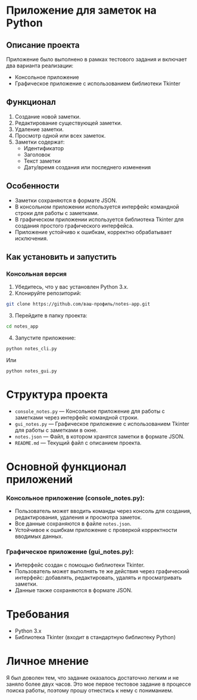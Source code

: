 # Приложение для заметок на Python

## Описание проекта

Приложение было выполнено в рамках тестового задания и включает два варианта реализации:
- Консольное приложение
- Графическое приложение с использованием библиотеки Tkinter

## Функционал

1. Создание новой заметки.
2. Редактирование существующей заметки.
3. Удаление заметки.
4. Просмотр одной или всех заметок.
5. Заметки содержат:
   - Идентификатор
   - Заголовок
   - Текст заметки
   - Дату/время создания или последнего изменения

## Особенности

- Заметки сохраняются в формате JSON.
- В консольном приложении используется интерфейс командной строки для работы с заметками.
- В графическом приложении используется библиотека Tkinter для создания простого графического интерфейса.
- Приложение устойчиво к ошибкам, корректно обрабатывает исключения.

## Как установить и запустить

### Консольная версия
1. Убедитесь, что у вас установлен Python 3.x.
2. Клонируйте репозиторий:
```bash
git clone https://github.com/ваш-профиль/notes-app.git
```
3. Перейдите в папку проекта:
```bash
cd notes_app
```
4. Запустите приложение:
```bash
python notes_cli.py
```
Или
```
python notes_gui.py
```

# Структура проекта

- `console_notes.py` — Консольное приложение для работы с заметками через интерфейс командной строки.
- `gui_notes.py` — Графическое приложение с использованием Tkinter для работы с заметками в окне.
- `notes.json` — Файл, в котором хранятся заметки в формате JSON.
- `README.md` — Текущий файл с описанием проекта.

# Основной функционал приложений

### Консольное приложение (console_notes.py):
- Пользователь может вводить команды через консоль для создания, редактирования, удаления и просмотра заметок.
- Все данные сохраняются в файле `notes.json`.
- Устойчивое к ошибкам приложение с проверкой корректности вводимых данных.

### Графическое приложение (gui_notes.py):
- Интерфейс создан с помощью библиотеки Tkinter.
- Пользователь может выполнять те же действия через графический интерфейс: добавлять, редактировать, удалять и просматривать заметки.
- Данные также сохраняются в формате JSON.

# Требования

- Python 3.x
- Библиотека Tkinter (входит в стандартную библиотеку Python)

# Личное мнение
Я был доволен тем, что задание оказалось достаточно легким и не заняло более двух часов. Это мое первое тестовое задание в процессе поиска работы, поэтому прошу отнестись к нему с пониманием.